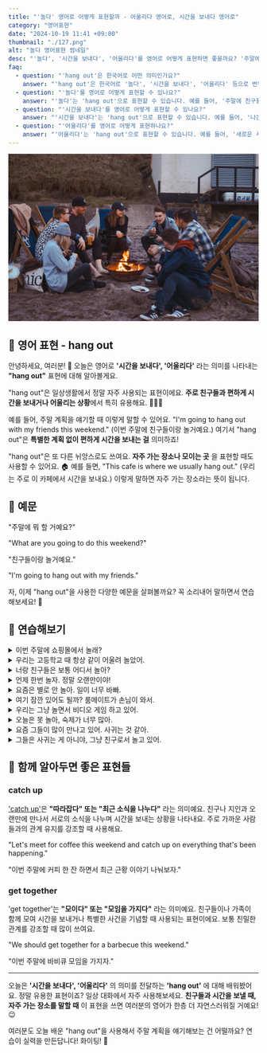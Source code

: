 ```yaml
---
title: "'놀다' 영어로 어떻게 표현할까 - 어울리다 영어로, 시간을 보내다 영어로"
category: "영어표현"
date: "2024-10-19 11:41 +09:00"
thumbnail: "./127.png"
alt: "놀다 영어표현 썸네일"
desc: "'놀다', '시간을 보내다', '어울리다'를 영어로 어떻게 표현하면 좋을까요? '주말에 친구들이랑 어울릴 거예요.' 등과 같은 예문을 영어로 표현하는 법을 배워봅시다. 다양한 예문을 통해서 연습하고 본인의 표현으로 만들어 보세요."
faq:
  - question: "'hang out'은 한국어로 어떤 의미인가요?"
    answer: "'hang out'은 한국어로 '놀다', '시간을 보내다', '어울리다' 등으로 번역될 수 있습니다. 친구나 지인과 함께 시간을 보내는 상황에서 주로 사용됩니다."
  - question: "'놀다'를 영어로 어떻게 표현할 수 있나요?"
    answer: "'놀다'는 'hang out'으로 표현할 수 있습니다. 예를 들어, '주말에 친구들과 놀 거야'는 'I'm going to hang out with my friends this weekend'로 말할 수 있습니다."
  - question: "'시간을 보내다'를 영어로 어떻게 표현할 수 있나요?"
    answer: "'시간을 보내다'는 'hang out'으로 표현할 수 있습니다. 예를 들어, '나는 보통 카페에서 시간을 보내'는 'I usually hang out at the café'로 말할 수 있습니다."
  - question: "'어울리다'를 영어로 어떻게 표현하나요?"
    answer: "'어울리다'는 'hang out'으로 표현할 수 있습니다. 예를 들어, '새로운 사람들과 어울리는 게 좋다'는 'I like to hang out with new people'로 표현할 수 있습니다."
---
```


![모닥불 앞에 모여 이야기 나누는 사람들](./127-1.jpg)

## 🌟 영어 표현 - hang out

안녕하세요, 여러분! 👋 오늘은 영어로 **'시간을 보내다', '어울리다'** 라는 의미를 나타내는 **"hang out"** 표현에 대해 알아볼게요.

"hang out"은 일상생활에서 정말 자주 사용되는 표현이에요. **주로 친구들과 편하게 시간을 보내거나 어울리는 상황**에서 특히 유용해요. 🧑‍🤝‍🧑

예를 들어, 주말 계획을 얘기할 때 이렇게 말할 수 있어요. "I'm going to hang out with my friends this weekend." (이번 주말에 친구들이랑 놀거예요.) 여기서 "hang out"은 **특별한 계획 없이 편하게 시간을 보내는 걸** 의미하죠!

"hang out"은 또 다른 뉘앙스로도 쓰여요. **자주 가는 장소나 모이는 곳** 을 표현할 때도 사용할 수 있어요. 🏠 예를 들면, "This cafe is where we usually hang out." (우리는 주로 이 카페에서 시간을 보내요.) 이렇게 말하면 자주 가는 장소라는 뜻이 됩니다.

<script async src="https://pagead2.googlesyndication.com/pagead/js/adsbygoogle.js?client=ca-pub-1465612013356152"
     crossorigin="anonymous"></script>
<!-- engple-horizontal-ad -->

<ins class="adsbygoogle"
     style="display:block"
     data-ad-client="ca-pub-1465612013356152"
     data-ad-slot="2106896038"
     data-ad-format="auto"
     data-full-width-responsive="true"></ins>

<script>
     (adsbygoogle = window.adsbygoogle || []).push({});
</script>

## 📖 예문

"주말에 뭐 할 거예요?"

"What are you going to do this weekend?"

"친구들이랑 놀거예요."

"I'm going to hang out with my friends."

자, 이제 "hang out"을 사용한 다양한 예문을 살펴볼까요? 꼭 소리내어 말하면서 연습해보세요! 🚀

## 💬 연습해보기

<details>
<summary>이번 주말에 쇼핑몰에서 놀래?</summary>
<span>Wanna hang out at the mall this weekend?</span>
</details>

<details>
<summary>우리는 고등학교 때 항상 같이 어울려 놀았어.</summary>
<span>We <a href="/blog/in-english/143.used-to/">used to</a> hang out all the time in high school.</span>
</details>

<details>
<summary>너랑 친구들은 보통 어디서 놀아?</summary>
<span>Where do you and your friends usually hang out?</span>
</details>

<details>
<summary>언제 한번 놀자. 정말 오랜만이야!</summary>
<span>Let's hang out sometime. It's been ages!</span>
</details>

<details>
<summary>요즘은 별로 안 놀아. 일이 너무 바빠.</summary>
<span>I don't really hang out much these days. Work's been crazy.</span>
</details>

<details>
<summary>여기 잠깐 있어도 될까? 룸메이트가 손님이 와서.</summary>
<span><a href="/blog/in-english/028.would-you-mind/">Mind if</a> I hang out here for a bit? My roommate has guests over.</span>
</details>

<details>
<summary>우리는 그냥 놀면서 비디오 게임 하고 있어.</summary>
<span>We're just hanging out, playing video games and stuff.</span>
</details>

<details>
<summary>오늘은 못 놀아, 숙제가 너무 많아.</summary>
<span>I can't hang out today, got a ton of homework to do.</span>
</details>

<details>
<summary>요즘 그들이 많이 만나고 있어. 사귀는 것 같아.</summary>
<span>They've been hanging out a lot lately. I think they're dating.</span>
</details>

<details>
<summary>그들은 사귀는 게 아니야, 그냥 친구로서 놀고 있어.</summary>
<span>They're not dating, they're just hanging out as friends.</span>
</details>

## 🤝 함께 알아두면 좋은 표현들

### catch up

['catch up'](/blog/in-english/021.catch-up-on/)은 **"따라잡다" 또는 "최근 소식을 나누다"** 라는 의미예요. 친구나 지인과 오랜만에 만나서 서로의 소식을 나누며 시간을 보내는 상황을 나타내요. 주로 가까운 사람들과의 관계 유지를 강조할 때 사용해요.

"Let's meet for coffee this weekend and catch up on everything that's been happening."

"이번 주말에 커피 한 잔 하면서 최근 근황 이야기 나눠보자."

### get together

'get together'는 **"모이다" 또는 "모임을 가지다"** 라는 의미예요. 친구들이나 가족이 함께 모여 시간을 보내거나 특별한 사건을 기념할 때 사용되는 표현이에요. 보통 친밀한 관계를 강조할 때 많이 쓰여요.

"We should get together for a barbecue this weekend."

"이번 주말에 바비큐 모임을 가지자."

---

오늘은 **'시간을 보내다', '어울리다'** 의 의미를 전달하는 **'hang out'** 에 대해 배워봤어요. 정말 유용한 표현이죠? 일상 대화에서 자주 사용해보세요. **친구들과 시간을 보낼 때, 자주 가는 장소를 말할 때** 이 표현을 쓰면 여러분의 영어가 한층 더 자연스러워질 거예요! 😉

여러분도 오늘 배운 "hang out"을 사용해서 주말 계획을 얘기해보는 건 어떨까요? 연습이 실력을 만든답니다! 화이팅! 💪
